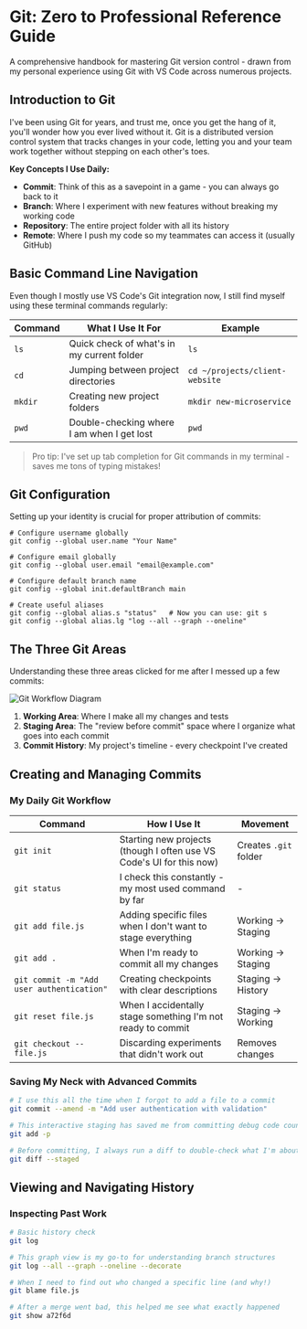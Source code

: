 # Git: Zero to Professional Reference Guide

A comprehensive handbook for mastering Git version control - drawn from my personal experience using Git with VS Code across numerous projects.

## Introduction to Git

I've been using Git for years, and trust me, once you get the hang of it, you'll wonder how you ever lived without it. Git is a distributed version control system that tracks changes in your code, letting you and your team work together without stepping on each other's toes.

**Key Concepts I Use Daily:**

- **Commit**: Think of this as a savepoint in a game - you can always go back to it
- **Branch**: Where I experiment with new features without breaking my working code
- **Repository**: The entire project folder with all its history
- **Remote**: Where I push my code so my teammates can access it (usually GitHub)

## Basic Command Line Navigation

Even though I mostly use VS Code's Git integration now, I still find myself using these terminal commands regularly:

| Command | What I Use It For | Example |
| --- | --- | --- |
| `ls` | Quick check of what's in my current folder | `ls` |
| `cd` | Jumping between project directories | `cd ~/projects/client-website` |
| `mkdir` | Creating new project folders | `mkdir new-microservice` |
| `pwd` | Double-checking where I am when I get lost | `pwd` |

> Pro tip: I've set up tab completion for Git commands in my terminal - saves me tons of typing mistakes!
>

## Git Configuration

Setting up your identity is crucial for proper attribution of commits:
```
# Configure username globally
git config --global user.name "Your Name"

# Configure email globally
git config --global user.email "email@example.com"

# Configure default branch name
git config --global init.defaultBranch main

# Create useful aliases
git config --global alias.s "status"   # Now you can use: git s
git config --global alias.lg "log --all --graph --oneline"
```
## The Three Git Areas

Understanding these three areas clicked for me after I messed up a few commits:

![Git Workflow Diagram](git-workflow-diagram-detailed.svg)

1. **Working Area**: Where I make all my changes and tests
2. **Staging Area**: The "review before commit" space where I organize what goes into each commit
3. **Commit History**: My project's timeline - every checkpoint I've created

## Creating and Managing Commits

### My Daily Git Workflow

| Command | How I Use It | Movement |
|---------|-------------|----------|
| `git init` | Starting new projects (though I often use VS Code's UI for this now) | Creates `.git` folder |
| `git status` | I check this constantly - my most used command by far | - |
| `git add file.js` | Adding specific files when I don't want to stage everything | Working → Staging |
| `git add .` | When I'm ready to commit all my changes | Working → Staging |
| `git commit -m "Add user authentication"` | Creating checkpoints with clear descriptions | Staging → History |
| `git reset file.js` | When I accidentally stage something I'm not ready to commit | Staging → Working |
| `git checkout -- file.js` | Discarding experiments that didn't work out | Removes changes |

### Saving My Neck with Advanced Commits

```bash
# I use this all the time when I forgot to add a file to a commit
git commit --amend -m "Add user authentication with validation"

# This interactive staging has saved me from committing debug code countless times
git add -p

# Before committing, I always run a diff to double-check what I'm about to commit
git diff --staged
```

## Viewing and Navigating History

### Inspecting Past Work

```bash
# Basic history check
git log

# This graph view is my go-to for understanding branch structures
git log --all --graph --oneline --decorate

# When I need to find out who changed a specific line (and why!)
git blame file.js

# After a merge went bad, this helped me see what exactly happened
git show a72f6d
```


